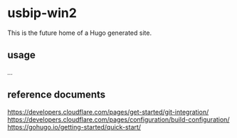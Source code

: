 
# usbip-win2

This is the future home of a Hugo generated site.

## usage

*...*

## reference documents

<https://developers.cloudflare.com/pages/get-started/git-integration/>
<https://developers.cloudflare.com/pages/configuration/build-configuration/>
<https://gohugo.io/getting-started/quick-start/>
